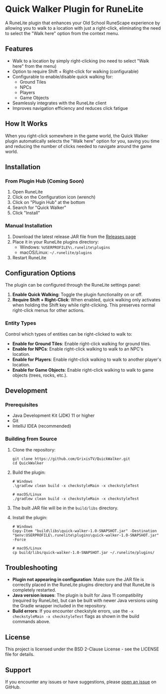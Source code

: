 # Quick Walker Plugin for RuneLite

A RuneLite plugin that enhances your Old School RuneScape experience by allowing you to walk to a location with just a right-click, eliminating the need to select the "Walk here" option from the context menu.

## Features

- Walk to a location by simply right-clicking (no need to select "Walk here" from the menu)
- Option to require Shift + Right-click for walking (configurable)
- Configurable to enable/disable quick walking for:
  - Ground Tiles
  - NPCs
  - Players
  - Game Objects
- Seamlessly integrates with the RuneLite client
- Improves navigation efficiency and reduces click fatigue

## How It Works

When you right-click somewhere in the game world, the Quick Walker plugin automatically selects the "Walk here" option for you, saving you time and reducing the number of clicks needed to navigate around the game world.

## Installation

### From Plugin Hub (Coming Soon)
1. Open RuneLite
2. Click on the Configuration icon (wrench)
3. Click on "Plugin Hub" at the bottom
4. Search for "Quick Walker"
5. Click "Install"

### Manual Installation
1. Download the latest release JAR file from the [Releases page](https://github.com/GrixisTV/QuickWalker/releases)
2. Place it in your RuneLite plugins directory:
   - Windows: `%USERPROFILE%\.runelite\plugins`
   - macOS/Linux: `~/.runelite/plugins`
3. Restart RuneLite

## Configuration Options

The plugin can be configured through the RuneLite settings panel:

1. **Enable Quick Walking**: Toggle the plugin functionality on or off.
2. **Require Shift + Right-Click**: When enabled, quick walking only activates when holding the Shift key while right-clicking. This preserves normal right-click menus for other actions.

### Entity Types
Control which types of entities can be right-clicked to walk to:
- **Enable for Ground Tiles**: Enable right-click walking for ground tiles.
- **Enable for NPCs**: Enable right-click walking to walk to an NPC's location.
- **Enable for Players**: Enable right-click walking to walk to another player's location.
- **Enable for Game Objects**: Enable right-click walking to walk to game objects (trees, rocks, etc.).

## Development

### Prerequisites
- Java Development Kit (JDK) 11 or higher
- Git
- IntelliJ IDEA (recommended)

### Building from Source
1. Clone the repository:
   ```
   git clone https://github.com/GrixisTV/QuickWalker.git
   cd QuickWalker
   ```

2. Build the plugin:
   ```
   # Windows
   .\gradlew clean build -x checkstyleMain -x checkstyleTest
   
   # macOS/Linux
   ./gradlew clean build -x checkstyleMain -x checkstyleTest
   ```

3. The built JAR file will be in the `build/libs` directory.

4. Install the plugin:
   ```
   # Windows
   Copy-Item "build\libs\quick-walker-1.0-SNAPSHOT.jar" -Destination "$env:USERPROFILE\.runelite\plugins\quick-walker-1.0-SNAPSHOT.jar" -Force
   
   # macOS/Linux
   cp build/libs/quick-walker-1.0-SNAPSHOT.jar ~/.runelite/plugins/
   ```

## Troubleshooting

- **Plugin not appearing in configuration**: Make sure the JAR file is correctly placed in the RuneLite plugins directory and that RuneLite is completely restarted.
- **Java version issues**: The plugin is built for Java 11 compatibility (required by RuneLite), but can be built with newer Java versions using the Gradle wrapper included in the repository.
- **Build errors**: If you encounter checkstyle errors, use the `-x checkstyleMain -x checkstyleTest` flags as shown in the build commands above.

## License

This project is licensed under the BSD 2-Clause License - see the LICENSE file for details.

## Support

If you encounter any issues or have suggestions, please [open an issue](https://github.com/GrixisTV/QuickWalker/issues) on GitHub.